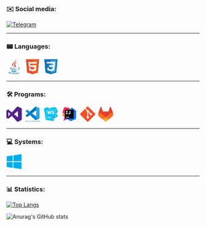 ### ✉️ Social media: 
  [![Telegram](https://img.shields.io/badge/-Telegram-090909?style=for-the-badge&logo=telegram&logoColor=27A0D9)](https://t.me/sma1lo)
     
 --- 
  
 ### 📟 Languages: 
<div>
    <img src="https://github.com/devicons/devicon/blob/master/icons%2Fjava%2Fjava-original.svg" title="" alt="java" width="40" height="40"/>&nbsp;
<img src="https://github.com/devicons/devicon/blob/master/icons%2Fhtml5%2Fhtml5-original.svg" title="" alt="html5" width="40" height="40"/>&nbsp;
  <img src="https://github.com/devicons/devicon/blob/master/icons%2Fcss3%2Fcss3-original.svg" title="" alt="css3" width="40" height="40"/>&nbsp;
</div>

 --- 
  
 ### 🛠 Programs: 
  
  <div> 
   <img src="https://github.com/devicons/devicon/blob/master/icons/visualstudio/visualstudio-plain.svg" title="DaVinci Resolve" alt="visual studio" width="40" height="40"/>&nbsp; 
   <img src="https://github.com/devicons/devicon/blob/master/icons/vscode/vscode-original-wordmark.svg" alt="vscode" width="40" height="40"/>&nbsp; 
   <img src="https://github.com/devicons/devicon/blob/master/icons/webstorm/webstorm-plain.svg" title="webshtorm" alt="webshtorm" width="40" height="40"/>&nbsp; 
  <img src ="https://github.com/devicons/devicon/blob/master/icons%2Fintellij%2Fintellij-original.svg" title="intleij" alt="intelij" width="40"
height="40"/>&nbsp
   <img src="https://github.com/devicons/devicon/blob/master/icons/git/git-original.svg" title="git" alt="git" width="40" height="40"/>&nbsp; 
   <img src="https://github.com/devicons/devicon/blob/master/icons/gitlab/gitlab-original.svg" title="gitlab" alt="gitlab" width="40" height="40"/>&nbsp; 
</div>

---

### 💻 Systems:

   <img src="https://github.com/devicons/devicon/blob/master/icons/windows8/windows8-original.svg" title="windows" alt="windows" width="40" height="40"/>&nbsp; 
  
 --- 

 ### 📊 Statistics:

[![Top Langs](https://github-readme-stats.vercel.app/api/top-langs/?username=Sma1lo&layout=compact&theme=vision-friendly-dark)](https://github.com/anuraghazra/github-readme-stats)

![Anurag's GitHub stats](https://github-readme-stats.vercel.app/api?username=Sma1lo&theme=great-gatsby&show_icons=true)